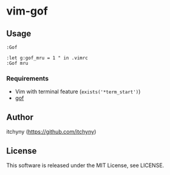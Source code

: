 # vim-gof
## Usage
```
:Gof

:let g:gof_mru = 1 " in .vimrc
:Gof mru
```

### Requirements
- Vim with terminal feature (`exists('*term_start')`)
- [gof](https://github.com/mattn/gof)

## Author
itchyny (https://github.com/itchyny)

## License
This software is released under the MIT License, see LICENSE.
